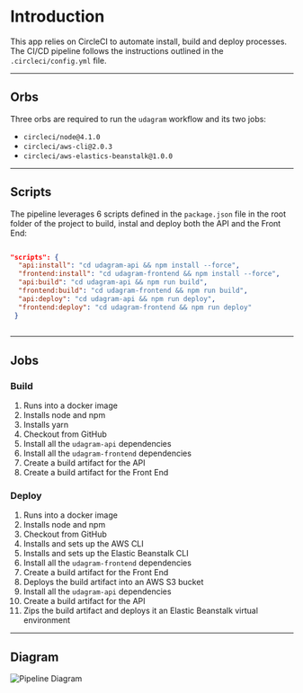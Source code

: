# Introduction

This app relies on CircleCI to automate install, build and deploy processes. The CI/CD pipeline follows the instructions outlined in the `.circleci/config.yml` file.

---
## Orbs

Three orbs are required to run the `udagram` workflow and its two jobs:
* `circleci/node@4.1.0`
* `circleci/aws-cli@2.0.3`
* `circleci/aws-elastics-beanstalk@1.0.0`

---
## Scripts

The pipeline leverages 6 scripts defined in the `package.json` file in the root folder of the project to build, instal and deploy both the API and the Front End:
```json

"scripts": {
  "api:install": "cd udagram-api && npm install --force",
  "frontend:install": "cd udagram-frontend && npm install --force",
  "api:build": "cd udagram-api && npm run build",
  "frontend:build": "cd udagram-frontend && npm run build",
  "api:deploy": "cd udagram-api && npm run deploy",
  "frontend:deploy": "cd udagram-frontend && npm run deploy"
 }
 
```

---
## Jobs

### Build

1. Runs into a docker image
2. Installs node and npm
3. Installs yarn
4. Checkout from GitHub
5. Install all the `udagram-api` dependencies
6. Install all the `udagram-frontend` dependencies
7. Create a build artifact for the API
8. Create a build artifact for the Front End

### Deploy

1. Runs into a docker image
2. Installs node and npm
3. Checkout from GitHub
4. Installs and sets up the AWS CLI
5. Installs and sets up the Elastic Beanstalk CLI
6. Install all the `udagram-frontend` dependencies
7. Create a build artifact for the Front End
8. Deploys the build artifact into an AWS S3 bucket
9. Install all the `udagram-api` dependencies
10. Create a build artifact for the API
11. Zips the build artifact and deploys it an Elastic Beanstalk virtual environment

---
## Diagram

![Pipeline Diagram](https://github.com/AsmaaHosny7/Udacticy-udagram/screenshots/Udagram_Pipeline_Diagram.png?raw=true)
